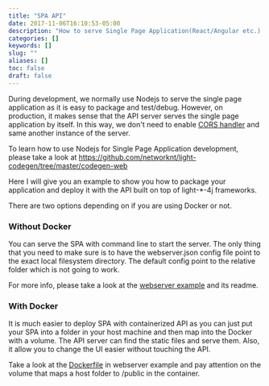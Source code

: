 ```yaml
---
title: "SPA API"
date: 2017-11-06T16:10:53-05:00
description: "How to serve Single Page Application(React/Angular etc.) from your API server instance"
categories: []
keywords: []
slug: ""
aliases: []
toc: false
draft: false
---
```


During development, we normally use Nodejs to serve the single page application as it is easy
to package and test/debug. However, on production, it makes sense that the API server serves
the single page application by itself. In this way, we don't need to enable [CORS handler](https://networknt.github.io/light-4j/middleware/cors/)
and same another instance of the server.

To learn how to use Nodejs for Single Page Application development, please take a look at
https://github.com/networknt/light-codegen/tree/master/codegen-web

Here I will give you an example to show you how to package your application and deploy it
with the API built on top of light-*-4j frameworks.

There are two options depending on if you are using Docker or not.

### Without Docker

You can serve the SPA with command line to start the server. The only thing that you need
to make sure is to have the webserver.json config file point to the exact local filesystem
directory. The default config point to the relative folder which is not going to work.

For more info, please take a look at the [webserver example](https://github.com/networknt/light-example-4j/tree/master/webserver)
and its readme.

### With Docker

It is much easier to deploy SPA with containerized API as you can just put your SPA into
a folder in your host machine and then map into the Docker with a volume. The API server
can find the static files and serve them. Also, it allow you to change the UI easier without
touching the API.

Take a look at the [Dockerfile](https://github.com/networknt/light-example-4j/blob/master/webserver/Dockerfile)
in webserver example and pay attention on the volume that maps a host folder to /public in
the container.

